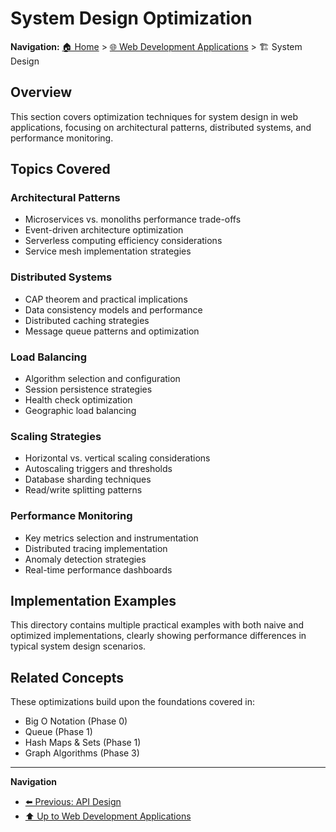 # System Design Optimization

**Navigation:** [🏠 Home](../../README.md) > [🌐 Web Development Applications](../README.md) > 🏗️ System Design

## Overview

This section covers optimization techniques for system design in web applications, focusing on architectural patterns, distributed systems, and performance monitoring.

## Topics Covered

### Architectural Patterns
- Microservices vs. monoliths performance trade-offs
- Event-driven architecture optimization
- Serverless computing efficiency considerations
- Service mesh implementation strategies

### Distributed Systems
- CAP theorem and practical implications
- Data consistency models and performance
- Distributed caching strategies
- Message queue patterns and optimization

### Load Balancing
- Algorithm selection and configuration
- Session persistence strategies
- Health check optimization
- Geographic load balancing

### Scaling Strategies
- Horizontal vs. vertical scaling considerations
- Autoscaling triggers and thresholds
- Database sharding techniques
- Read/write splitting patterns

### Performance Monitoring
- Key metrics selection and instrumentation
- Distributed tracing implementation
- Anomaly detection strategies
- Real-time performance dashboards

## Implementation Examples

This directory contains multiple practical examples with both naive and optimized implementations, clearly showing performance differences in typical system design scenarios.

## Related Concepts

These optimizations build upon the foundations covered in:
- Big O Notation (Phase 0)
- Queue (Phase 1)
- Hash Maps & Sets (Phase 1)
- Graph Algorithms (Phase 3)

---

**Navigation**
- [⬅️ Previous: API Design](../api/README.md)
- [⬆️ Up to Web Development Applications](../README.md)